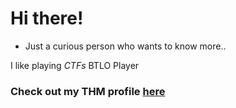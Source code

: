 # Hi there!
- Just a curious person who wants to know more..

I like playing *CTFs*
BTLO Player

### Check out my THM profile [here](https://tryhackme.com/p/Amk01)
<!---
mk-ankita/mk-ankita is a ✨ special ✨ repository because its `README.md` (this file) appears on your GitHub profile.
You can click the Preview link to take a look at your changes.
--->
